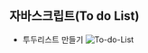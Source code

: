 ## 자바스크립트(To do List)
- 투두리스트 만들기
![To-do-List](https://github.com/yeooon030/number-game/assets/133891777/195fba99-c175-41ed-a6c5-b28c97f39caf)
